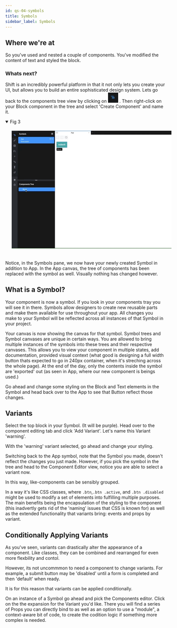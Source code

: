 ```yaml
---
id: qs-04-symbols
title: Symbols
sidebar_label: Symbols
---
```


## Where we're at

So you've used and nested a couple of components. You've modified the content of text and styled the block.

### Whats next?

Shift is an incredibly powerful platform in that it not only lets you create your UI, but allows you to build an entire sophisticated design system. Lets go back to the components tree view by clicking on  <img style="display: inline-block; height: 2rem" src="/docs/assets/components-tree-icon.png" /> . Then right-click on your Block component in the tree and select 'Create Component' and name it.

<details open>
<summary>Fig 3</summary>
<img style='padding: 20px' src="/docs/assets/create-symbol.gif" />
</details>

Notice, in the Symbols pane, we now have your newly created Symbol in addition to App. In the App canvas, the tree of components has been replaced with the symbol as well. Visually nothing has changed however.

## What is a Symbol?

Your component is now a symbol. If you look in your components tray you will see it in there. Symbols allow designers to create new reusable parts and make them available for use throughout your app. All changes you make to your Symbol will be reflected across all instances of that Symbol in your project. 

Your canvas is now showing the canvas for that symbol. Symbol trees and Symbol canvases are unique in certain ways. You are allowed to bring multiple instances of the symbols into these trees and their respective canvases. This allows you to view your component in multiple states, add documentation, provided visual context (what good is designing a full width button thats expected to go in 240px container, when it's streching across the whole page). At the end of the day, only the contents inside the symbol are 'exported' out (as seen in App, where our new component is beings used.)

Go ahead and change some styling on the Block and Text elements in the Symbol and head back over to the App to see that Button reflect those changes.

## Variants

Select the top block in your Symbol. (It will be purple). Head over to the component editing tab and click 'Add Variant'. Let's name this Variant 'warning'.

With the 'warning' variant selected, go ahead and change your styling.

Switching back to the App symbol, note that the Symbol you made, doesn't reflect the changes you just made. However, if you pick the symbol in the tree and head to the Component Editor view, notice you are able to select a variant now.

In this way, like-components can be sensibly grouped.

In a way it's like CSS classes, where `.btn`,`.btn .active`, and `.btn .disabled` might be used to modify a set of elements into fulfilling multiple purposes. The main benefits being the encapsulation of the styling to the component (this inadvertly gets rid of the 'naming' issues that CSS is known for) as well as the extended functionality that variants bring: events and props by variant. 

## Conditionally Applying Variants
As you've seen, variants can drastically alter the appearance of a component. Like classes, they can be combined and rearranged for even more flexbility and contol.

However, its not uncommmon to need a component to change variants. For example, a submit button may be 'disabled' until a form is completed and then 'default' when ready. 

It is for this reason that variants can be applied conditionally.

On an instance of a Symbol go ahead and pick the Components editor. Click on the the expansion for the Variant you'd like. There you will find a series of Props you can directly bind to as well as an option to use a "module", a context-aware bit of code, to create the codition logic if something more complex is needed. 
